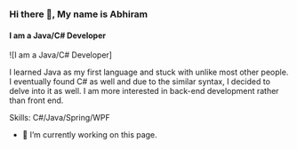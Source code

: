 ### Hi there 👋, My name is Abhiram
#### I am a Java/C# Developer
![I am a Java/C# Developer]

I learned Java as my first language and stuck with unlike most other people. I eventually found C# as well and due to the similar syntax, I decided to delve into it as well. I am more interested in back-end development rather than front end.

Skills: C#/Java/Spring/WPF

- 🔭 I’m currently working on this page. 




